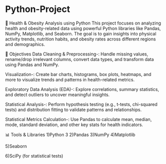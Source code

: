 # Python-Project
🧠 Health & Obesity Analysis using Python
This project focuses on analyzing health and obesity-related data using powerful Python libraries like Pandas, NumPy, Matplotlib, and Seaborn. The goal is to gain insights into physical activity trends, nutrition habits, and obesity rates across different regions and demographics.

📌 Objectives
Data Cleaning & Preprocessing-:
Handle missing values, rename/drop irrelevant columns, convert data types, and transform data using Pandas and NumPy.

Visualization-:
Create bar charts, histograms, box plots, heatmaps, and more to visualize trends and patterns in health-related metrics.

Exploratory Data Analysis (EDA)-:
Explore correlations, summary statistics, and detect outliers to uncover meaningful insights.

Statistical Analysis-:
Perform hypothesis testing (e.g., t-tests, chi-squared tests) and distribution fitting to validate patterns and relationships.

Statistical Metrics Calculation-:
Use Pandas to calculate mean, median, mode, standard deviation, and other key stats for health indicators.

📊 Tools & Libraries
1)Python 3
2)Pandas
3)NumPy
4)Matplotlib

5)Seaborn

6)SciPy (for statistical tests)

